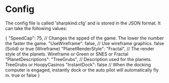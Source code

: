 # Config

The config file is called 'sharpkind.cfg' and is stored in the JSON format.  It can take the following values:

{
  "SpeedCap": 75,                        // Changes the spped of the game.  The lower the number the faster the game.
  "UseWireframe": false,                 // Use wireframe graphics.  false (Solid) or true (Wireframe)
  "PlanetRenderStyle": "Fractal",        // The render style of the planets.  Wireframe or Green or SNES or Fractal
  "PlanetDescriptions": "TreeGrubs",     // Description used for the planets.  TreeGrubs or HoopyCasinos
  "InstantDock": false                   // When the docking computer is engaged, instantly dock or the auto pilot will automatically fly in. true or false
}

